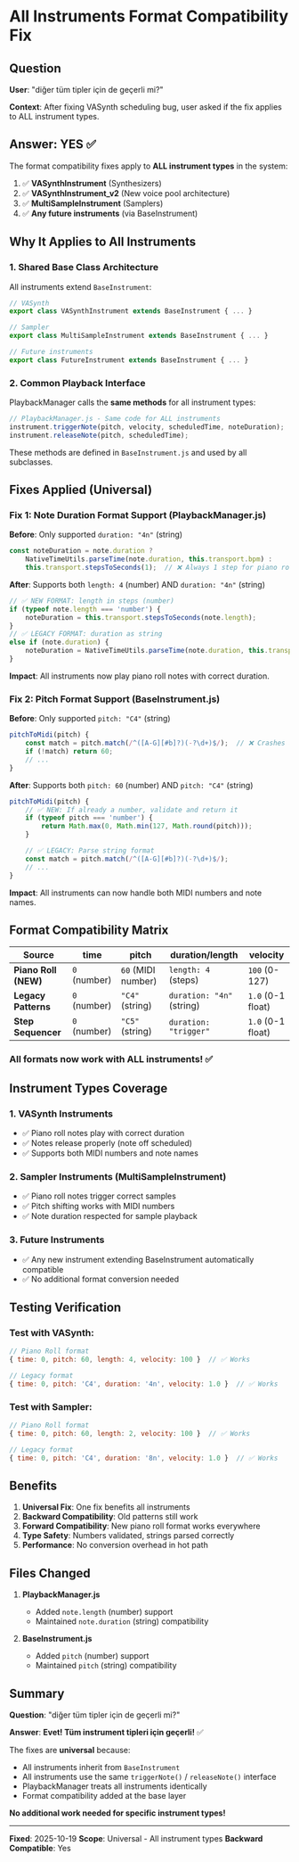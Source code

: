 # All Instruments Format Compatibility Fix

## Question
**User**: "diğer tüm tipler için de geçerli mi?"

**Context**: After fixing VASynth scheduling bug, user asked if the fix applies to ALL instrument types.

## Answer: YES ✅

The format compatibility fixes apply to **ALL instrument types** in the system:

1. ✅ **VASynthInstrument** (Synthesizers)
2. ✅ **VASynthInstrument_v2** (New voice pool architecture)
3. ✅ **MultiSampleInstrument** (Samplers)
4. ✅ **Any future instruments** (via BaseInstrument)

## Why It Applies to All Instruments

### 1. Shared Base Class Architecture

All instruments extend `BaseInstrument`:

```javascript
// VASynth
export class VASynthInstrument extends BaseInstrument { ... }

// Sampler
export class MultiSampleInstrument extends BaseInstrument { ... }

// Future instruments
export class FutureInstrument extends BaseInstrument { ... }
```

### 2. Common Playback Interface

PlaybackManager calls the **same methods** for all instrument types:

```javascript
// PlaybackManager.js - Same code for ALL instruments
instrument.triggerNote(pitch, velocity, scheduledTime, noteDuration);
instrument.releaseNote(pitch, scheduledTime);
```

These methods are defined in `BaseInstrument.js` and used by all subclasses.

## Fixes Applied (Universal)

### Fix 1: Note Duration Format Support (PlaybackManager.js)

**Before**: Only supported `duration: "4n"` (string)
```javascript
const noteDuration = note.duration ?
    NativeTimeUtils.parseTime(note.duration, this.transport.bpm) :
    this.transport.stepsToSeconds(1);  // ❌ Always 1 step for piano roll notes!
```

**After**: Supports both `length: 4` (number) AND `duration: "4n"` (string)
```javascript
// ✅ NEW FORMAT: length in steps (number)
if (typeof note.length === 'number') {
    noteDuration = this.transport.stepsToSeconds(note.length);
}
// ✅ LEGACY FORMAT: duration as string
else if (note.duration) {
    noteDuration = NativeTimeUtils.parseTime(note.duration, this.transport.bpm);
}
```

**Impact**: All instruments now play piano roll notes with correct duration.

### Fix 2: Pitch Format Support (BaseInstrument.js)

**Before**: Only supported `pitch: "C4"` (string)
```javascript
pitchToMidi(pitch) {
    const match = pitch.match(/^([A-G][#b]?)(-?\d+)$/);  // ❌ Crashes on number!
    if (!match) return 60;
    // ...
}
```

**After**: Supports both `pitch: 60` (number) AND `pitch: "C4"` (string)
```javascript
pitchToMidi(pitch) {
    // ✅ NEW: If already a number, validate and return it
    if (typeof pitch === 'number') {
        return Math.max(0, Math.min(127, Math.round(pitch)));
    }

    // ✅ LEGACY: Parse string format
    const match = pitch.match(/^([A-G][#b]?)(-?\d+)$/);
    // ...
}
```

**Impact**: All instruments can now handle both MIDI numbers and note names.

## Format Compatibility Matrix

| Source | time | pitch | duration/length | velocity |
|--------|------|-------|----------------|----------|
| **Piano Roll (NEW)** | `0` (number) | `60` (MIDI number) | `length: 4` (steps) | `100` (0-127) |
| **Legacy Patterns** | `0` (number) | `"C4"` (string) | `duration: "4n"` (string) | `1.0` (0-1 float) |
| **Step Sequencer** | `0` (number) | `"C5"` (string) | `duration: "trigger"` | `1.0` (0-1 float) |

### All formats now work with ALL instruments! ✅

## Instrument Types Coverage

### 1. VASynth Instruments
- ✅ Piano roll notes play with correct duration
- ✅ Notes release properly (note off scheduled)
- ✅ Supports both MIDI numbers and note names

### 2. Sampler Instruments (MultiSampleInstrument)
- ✅ Piano roll notes trigger correct samples
- ✅ Pitch shifting works with MIDI numbers
- ✅ Note duration respected for sample playback

### 3. Future Instruments
- ✅ Any new instrument extending BaseInstrument automatically compatible
- ✅ No additional format conversion needed

## Testing Verification

### Test with VASynth:
```javascript
// Piano Roll format
{ time: 0, pitch: 60, length: 4, velocity: 100 }  // ✅ Works

// Legacy format
{ time: 0, pitch: 'C4', duration: '4n', velocity: 1.0 }  // ✅ Works
```

### Test with Sampler:
```javascript
// Piano Roll format
{ time: 0, pitch: 60, length: 2, velocity: 100 }  // ✅ Works

// Legacy format
{ time: 0, pitch: 'C4', duration: '8n', velocity: 1.0 }  // ✅ Works
```

## Benefits

1. **Universal Fix**: One fix benefits all instruments
2. **Backward Compatibility**: Old patterns still work
3. **Forward Compatibility**: New piano roll format works everywhere
4. **Type Safety**: Numbers validated, strings parsed correctly
5. **Performance**: No conversion overhead in hot path

## Files Changed

1. **PlaybackManager.js**
   - Added `note.length` (number) support
   - Maintained `note.duration` (string) compatibility

2. **BaseInstrument.js**
   - Added `pitch` (number) support
   - Maintained `pitch` (string) compatibility

## Summary

**Question**: "diğer tüm tipler için de geçerli mi?"

**Answer**: **Evet! Tüm instrument tipleri için geçerli!** ✅

The fixes are **universal** because:
- All instruments inherit from `BaseInstrument`
- All instruments use the same `triggerNote()` / `releaseNote()` interface
- PlaybackManager treats all instruments identically
- Format compatibility added at the base layer

**No additional work needed for specific instrument types!**

---

**Fixed**: 2025-10-19
**Scope**: Universal - All instrument types
**Backward Compatible**: Yes
